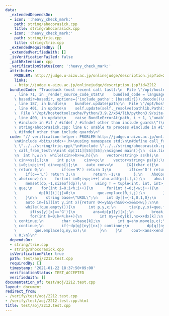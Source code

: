 ```yaml
---
data:
  _extendedDependsOn:
  - icon: ':heavy_check_mark:'
    path: string/ahocorasick.cpp
    title: string/ahocorasick.cpp
  - icon: ':heavy_check_mark:'
    path: string/trie.cpp
    title: string/trie.cpp
  _extendedRequiredBy: []
  _extendedVerifiedWith: []
  _isVerificationFailed: false
  _pathExtension: cpp
  _verificationStatusIcon: ':heavy_check_mark:'
  attributes:
    PROBLEM: http://judge.u-aizu.ac.jp/onlinejudge/description.jsp?id=2212
    links:
    - http://judge.u-aizu.ac.jp/onlinejudge/description.jsp?id=2212
  bundledCode: "Traceback (most recent call last):\n  File \"/opt/hostedtoolcache/Python/3.9.2/x64/lib/python3.9/site-packages/onlinejudge_verify/documentation/build.py\"\
    , line 71, in _render_source_code_stat\n    bundled_code = language.bundle(stat.path,\
    \ basedir=basedir, options={'include_paths': [basedir]}).decode()\n  File \"/opt/hostedtoolcache/Python/3.9.2/x64/lib/python3.9/site-packages/onlinejudge_verify/languages/cplusplus.py\"\
    , line 187, in bundle\n    bundler.update(path)\n  File \"/opt/hostedtoolcache/Python/3.9.2/x64/lib/python3.9/site-packages/onlinejudge_verify/languages/cplusplus_bundle.py\"\
    , line 401, in update\n    self.update(self._resolve(pathlib.Path(included), included_from=path))\n\
    \  File \"/opt/hostedtoolcache/Python/3.9.2/x64/lib/python3.9/site-packages/onlinejudge_verify/languages/cplusplus_bundle.py\"\
    , line 400, in update\n    raise BundleErrorAt(path, i + 1, \"unable to process\
    \ #include in #if / #ifdef / #ifndef other than include guards\")\nonlinejudge_verify.languages.cplusplus_bundle.BundleErrorAt:\
    \ string/ahocorasick.cpp: line 6: unable to process #include in #if / #ifdef /\
    \ #ifndef other than include guards\n"
  code: "// verification-helper: PROBLEM http://judge.u-aizu.ac.jp/onlinejudge/description.jsp?id=2212\n\
    \n#include <bits/stdc++.h>\nusing namespace std;\n\n#define call_from_test\n#include\
    \ \"../../string/trie.cpp\"\n#include \"../../string/ahocorasick.cpp\"\n#undef\
    \ call_from_test\n\nint dp[111][55][55];\nsigned main(){\n  cin.tie(0);\n  ios::sync_with_stdio(0);\n\
    \n  int h,w;\n  while(cin>>h>>w,h){\n    vector<string> ss(h);\n    for(int i=0;i<h;i++)\
    \ cin>>ss[i];\n    int p;\n    cin>>p;\n    vector<string> ps(p);\n    for(int\
    \ i=0;i<p;i++) cin>>ps[i];\n    auto conv=\n      [&](char c){\n        if(c=='U')\
    \ return 0;\n        if(c=='R') return 1;\n        if(c=='D') return 2;\n    \
    \    if(c=='L') return 3;\n        return -1;\n      };\n    AhoCorasick<4, false>\
    \ aho(conv);\n    for(int i=0;i<p;i++) aho.add(ps[i],i);\n    aho.build();\n\n\
    \    memset(dp,-1,sizeof(dp));\n    using T = tuple<int, int, int>;\n    queue<T>\
    \ que;\n    for(int i=0;i<h;i++){\n      for(int j=0;j<w;j++){\n        if(ss[i][j]=='S'){\n\
    \          dp[0][i][j]=0;\n          que.emplace(0,i,j);\n        }\n      }\n\
    \    }\n\n    string base=\"URDL\";\n    int dy[]={-1,0,1,0};\n    int dx[]={0,1,0,-1};\n\
    \    auto in=[&](int y,int x){return 0<=y&&y<h&&0<=x&&x<w;};\n\n    int ans=-1;\n\
    \    while(!que.empty()){\n      int p,y,x;\n      tie(p,y,x)=que.front();que.pop();\n\
    \      if(ss[y][x]=='G'){\n        ans=dp[p][y][x];\n        break;\n      }\n\
    \      for(int k=0;k<4;k++){\n        int ny=y+dy[k],nx=x+dx[k];\n        if(!in(ny,nx)||ss[ny][nx]=='#')\
    \ continue;\n        char c=base[k];\n        int q=aho.move(p,c);\n        if(aho.count(q))\
    \ continue;\n        if(~dp[q][ny][nx]) continue;\n        dp[q][ny][nx]=dp[p][y][x]+1;\n\
    \        que.emplace(q,ny,nx);\n      }\n    }\n    cout<<ans<<endl;\n  }\n  return\
    \ 0;\n}\n"
  dependsOn:
  - string/trie.cpp
  - string/ahocorasick.cpp
  isVerificationFile: true
  path: test/aoj/2212.test.cpp
  requiredBy: []
  timestamp: '2021-01-22 18:37:50+09:00'
  verificationStatus: TEST_ACCEPTED
  verifiedWith: []
documentation_of: test/aoj/2212.test.cpp
layout: document
redirect_from:
- /verify/test/aoj/2212.test.cpp
- /verify/test/aoj/2212.test.cpp.html
title: test/aoj/2212.test.cpp
---
```

